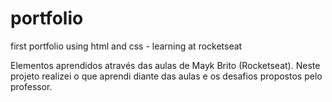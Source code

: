 # portfolio
first portfolio using html and css - learning at rocketseat


Elementos aprendidos através das aulas de Mayk Brito (Rocketseat). 
Neste projeto realizei o que aprendi diante das aulas e os desafios propostos pelo professor. 
